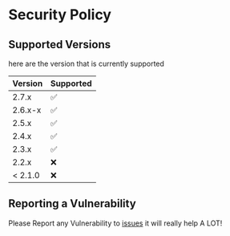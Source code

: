 # Security Policy

## Supported Versions

here are the version that is currently supported

| Version | Supported          |
| ------- | ------------------ |
| 2.7.x   | :white_check_mark: |
| 2.6.x-x | :white_check_mark: |
| 2.5.x   | :white_check_mark: |
| 2.4.x   | :white_check_mark: |
| 2.3.x   | :white_check_mark: |
| 2.2.x   | :x:                |
| < 2.1.0 | :x:                |

## Reporting a Vulnerability

Please Report any Vulnerability to [issues](https://github.com/pradosh-arduino/Melon-Language/issues) it will really help A LOT!
